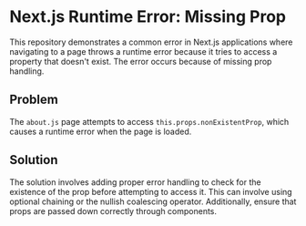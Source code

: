 # Next.js Runtime Error: Missing Prop

This repository demonstrates a common error in Next.js applications where navigating to a page throws a runtime error because it tries to access a property that doesn't exist.  The error occurs because of missing prop handling.

## Problem
The `about.js` page attempts to access `this.props.nonExistentProp`, which causes a runtime error when the page is loaded. 

## Solution
The solution involves adding proper error handling to check for the existence of the prop before attempting to access it. This can involve using optional chaining or the nullish coalescing operator.  Additionally, ensure that props are passed down correctly through components.
